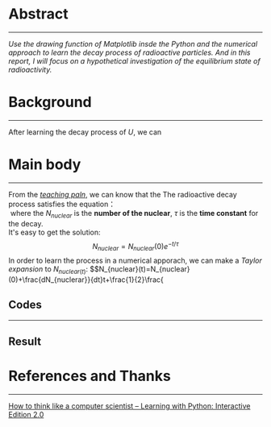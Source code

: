 # Abstract
-------
*Use the drawing function of Matplotlib insde the Python and the numerical approach to learn the decay process of radioactive particles. And in this report, I will focus on a hypothetical investigation of the equilibrium state of radioactivity.* 
# Background
--------
After learning the decay process of $U$, we can 

# Main body
---------
From the [*teaching paln*](https://www.evernote.com/shard/s140/sh/d351f9a3-8076-4274-944b-7043e0ce8cf3/4f89e8630604ea23262f00b3ed11f8ad), we can know that the The radioactive decay process satisfies the equation：  
<img src="http://latex.codecogs.com/gif.latex?\$\frac{dN_{nuclear}}{dt}=-\frac{N_{nuclear}}{\tau}$" alt="" title="" />
where the $N_{nuclear}$ is the **number of the nuclear**, $\tau$ is the **time constant** for the decay.  
It's easy to get the solution:  
$$N_{nuclear}=N_{nuclear}(0)e^{-t/\tau}$$
In order to learn the process in a numerical apporach, we can make a *Taylor expansion* to $N_{nuclear(t)}$: 
$$N_{nuclear}(t)=N_{nuclear}(0)+\frac{dN_{nuclerar}}{dt}t+\frac{1}{2}\frac{



 **Codes**
 ------


----------
**Result**
------



# References and Thanks
------
[How to think like a computer scientist – Learning with Python: Interactive Edition 2.0](http://interactivepython.org/runestone/static/thinkcspy/index.html)



